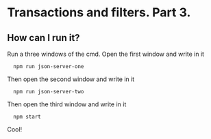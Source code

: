 # Transactions and filters. Part 3.
## How can I run it?
Run a three windows of the cmd.
Open the first window and write in it
```
  npm run json-server-one
```  
Then open the second window and write in it
```
  npm run json-server-two
```
Then open the third window and write in it
```
  npm start
```
Cool!
